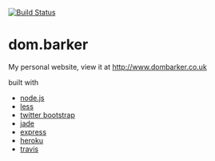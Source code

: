 [![Build Status](https://travis-ci.org/Dakuan/dom.barker.svg?branch=master)](https://travis-ci.org/Dakuan/dom.barker)

dom.barker
==========

My personal website, view it at http://www.dombarker.co.uk

built with

* [node.js](http://nodejs.org/)
* [less](http://lesscss.org/)
* [twitter bootstrap](http://getbootstrap.com/)
* [jade](http://jade-lang.com/)
* [express](http://www.expressjs.com)
* [heroku](http://www.heroku.com)
* [travis](https://travis-ci.org)
